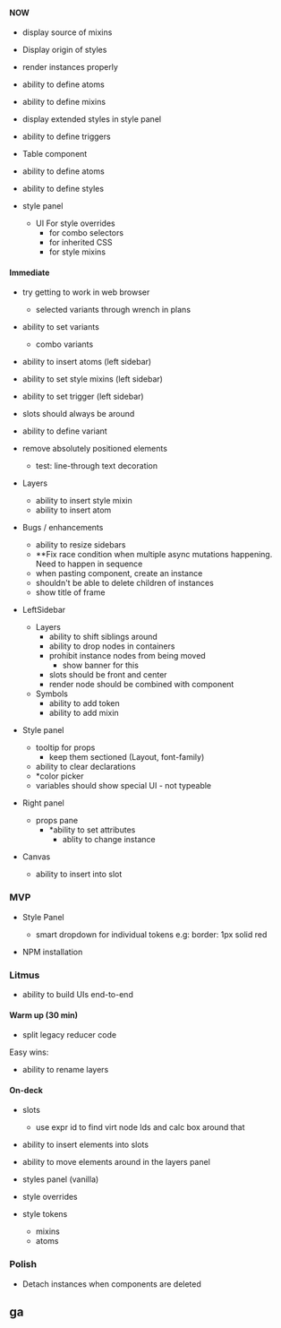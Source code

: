 #### NOW

- display source of mixins
- Display origin of styles

- render instances properly

- ability to define atoms
- ability to define mixins
- display extended styles in style panel
- ability to define triggers

- Table component

- ability to define atoms
- ability to define styles
- style panel
  - UI For style overrides
    - for combo selectors
    - for inherited CSS
    - for style mixins

#### Immediate

- try getting to work in web browser

  - selected variants through wrench in plans

- ability to set variants
  - combo variants
- ability to insert atoms (left sidebar)
- ability to set style mixins (left sidebar)
- ability to set trigger (left sidebar)

- slots should always be around
- ability to define variant
- remove absolutely positioned elements

  - test: line-through text decoration

- Layers

  - ability to insert style mixin
  - ability to insert atom

- Bugs / enhancements

  - ability to resize sidebars
  - \*\*Fix race condition when multiple async mutations happening. Need to happen in sequence
  - when pasting component, create an instance
  - shouldn't be able to delete children of instances
  - show title of frame

- LeftSidebar

  - Layers
    - ability to shift siblings around
    - ability to drop nodes in containers
    - prohibit instance nodes from being moved
      - show banner for this
    - slots should be front and center
    - render node should be combined with component
  - Symbols
    - ability to add token
    - ability to add mixin

- Style panel

  - tooltip for props
    - keep them sectioned (Layout, font-family)
  - ability to clear declarations
  - \*color picker
  - variables should show special UI - not typeable

- Right panel

  - props pane
    - \*ability to set attributes
      - ablity to change instance

- Canvas
  - ability to insert into slot

### MVP

- Style Panel

  - smart dropdown for individual tokens e.g: border: 1px solid red

- NPM installation

### Litmus

- ability to build UIs end-to-end

#### Warm up (30 min)

- split legacy reducer code

Easy wins:

- ability to rename layers

#### On-deck

- slots

  - use expr id to find virt node Ids and calc box around that

- ability to insert elements into slots
- ability to move elements around in the layers panel
- styles panel (vanilla)
- style overrides
- style tokens

  - mixins
  - atoms

### Polish

- Detach instances when components are deleted

## ga
